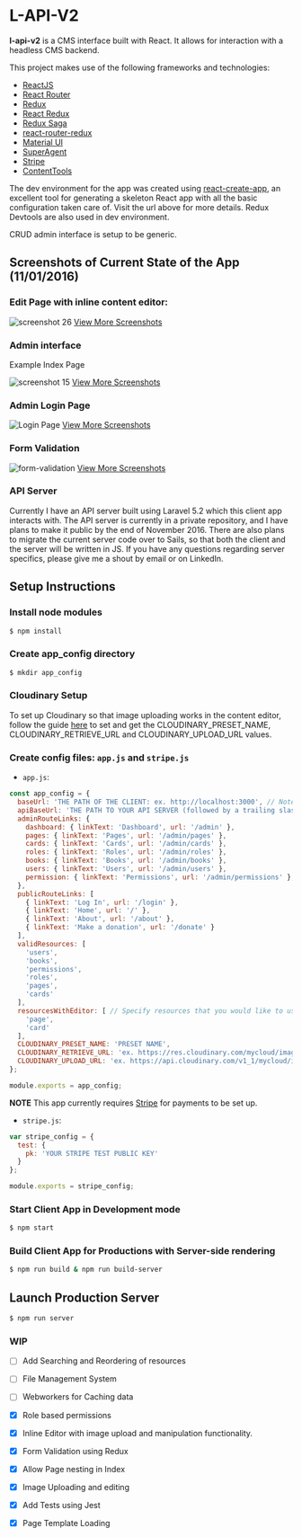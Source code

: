 # L-API-V2

**l-api-v2** is a CMS interface built with React. It allows for interaction with a headless CMS backend.

This project makes use of the following frameworks and technologies:
- [ReactJS](https://facebook.github.io/react/)
- [React Router](https://github.com/reactjs/react-router)
- [Redux](http://redux.js.org)
- [React Redux](https://github.com/reactjs/react-redux)
- [Redux Saga](https://github.com/yelouafi/redux-saga)
- [react-router-redux](https://github.com/reactjs/react-router-redux)
- [Material UI](http://www.material-ui.com/)
- [SuperAgent](https://github.com/visionmedia/superagent)
- [Stripe](https://stripe.com)
- [ContentTools](http://getcontenttools.com)

The dev environment for the app was created using [react-create-app](https://github.com/facebookincubator/create-react-app), an excellent tool for generating a skeleton React app with all the basic configuration taken care of. Visit the url above for more details. Redux Devtools are also used in dev environment.

CRUD admin interface is setup to be generic. 

## Screenshots of Current State of the App (11/01/2016)

### Edit Page with inline content editor:

![screenshot 26](https://cloud.githubusercontent.com/assets/3317231/19921089/9515d7b0-a099-11e6-844c-2cea95409b1e.png)
[View More Screenshots](https://github.com/joekrump/l-api-v2/wiki/Pages)

### Admin interface

Example Index Page

![screenshot 15](https://cloud.githubusercontent.com/assets/3317231/19921266/60d87e2a-a09a-11e6-9de9-888450f749e3.png)
[View More Screenshots](https://github.com/joekrump/l-api-v2/wiki/Admin-Interface)

### Admin Login Page

![Login Page](https://cloud.githubusercontent.com/assets/3317231/19920832/44d71468-a098-11e6-9a0a-7408c6bf37d7.PNG)
[View More Screenshots](https://github.com/joekrump/l-api-v2/wiki/Authentication)

### Form Validation

![form-validation](https://cloud.githubusercontent.com/assets/3317231/19921003/19873f1c-a099-11e6-92a8-4ed1ce6ba7d3.PNG)
[View More Screenshots](https://github.com/joekrump/l-api-v2/wiki/Form-Validation)

### API Server

Currently I have an API server built using Laravel 5.2 which this client app interacts with. The API server is currently in a private repository, and I have plans to make it public by the end of November 2016. There are also plans to migrate the current server code over to Sails, so that both the client and the server will be written in JS. If you have any questions regarding server specifics, please give me a shout by email or on LinkedIn.

## Setup Instructions

### Install node modules
```bash
$ npm install
```

### Create app_config directory
```bash
$ mkdir app_config
```

### Cloudinary Setup

To set up Cloudinary so that image uploading works in the content editor, follow the guide [here](http://getcontenttools.com/tutorials/image-uploads-with-cloudinary) to set and get the CLOUDINARY_PRESET_NAME, CLOUDINARY_RETRIEVE_URL and CLOUDINARY_UPLOAD_URL values.

### Create config files: `app.js` and `stripe.js`

- `app.js`:
```javascript
const app_config = {
  baseUrl: 'THE PATH OF THE CLIENT: ex. http://localhost:3000', // Note: If you are unsure what this is, try running `npm start` to see.
  apiBaseUrl: 'THE PATH TO YOUR API SERVER (followed by a trailing slash "/"): ex. http://localhost:8000/api/',
  adminRouteLinks: {
    dashboard: { linkText: 'Dashboard', url: '/admin' },
    pages: { linkText: 'Pages', url: '/admin/pages' },
    cards: { linkText: 'Cards', url: '/admin/cards' },
    roles: { linkText: 'Roles', url: '/admin/roles' },
    books: { linkText: 'Books', url: '/admin/books' },
    users: { linkText: 'Users', url: '/admin/users' },
    permission: { linkText: 'Permissions', url: '/admin/permissions' },
  },
  publicRouteLinks: [
    { linkText: 'Log In', url: '/login' },
    { linkText: 'Home', url: '/' },
    { linkText: 'About', url: '/about' },
    { linkText: 'Make a donation', url: '/donate' }
  ],
  validResources: [
    'users',
    'books',
    'permissions',
    'roles',
    'pages',
    'cards'
  ],
  resourcesWithEditor: [ // Specify resources that you would like to use the inline editor for rather than a form.
    'page',
    'card'
  ],
  CLOUDINARY_PRESET_NAME: 'PRESET NAME',
  CLOUDINARY_RETRIEVE_URL: 'ex. https://res.cloudinary.com/mycloud/image/upload',
  CLOUDINARY_UPLOAD_URL: 'ex. https://api.cloudinary.com/v1_1/mycloud/image/upload'
};

module.exports = app_config;
```

**NOTE** This app currently requires [Stripe](https://stripe.com/) for payments to be set up.

- `stripe.js`:
```javascript
var stripe_config = {
  test: {
    pk: 'YOUR STRIPE TEST PUBLIC KEY'
  }
};

module.exports = stripe_config; 
```

### Start Client App in Development mode

```bash
$ npm start
```

### Build Client App for Productions with Server-side rendering

```bash
$ npm run build & npm run build-server
```

## Launch Production Server

```bash
$ npm run server
```

### WIP

- [ ] Add Searching and Reordering of resources
- [ ] File Management System
- [ ] Webworkers for Caching data
- [x] Role based permissions
- [x] Inline Editor with image upload and manipulation functionality.
- [x] Form Validation using Redux
- [x] Allow Page nesting in Index
- [x] Image Uploading and editing
- [x] Add Tests using Jest
- [x] Page Template Loading
 
